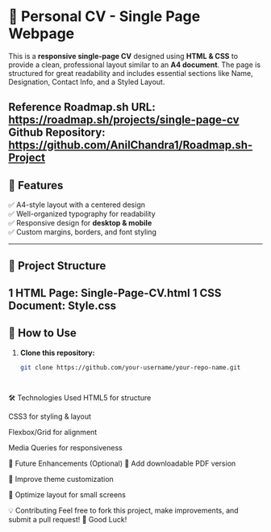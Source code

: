 
# 📄 Personal CV - Single Page Webpage

This is a **responsive single-page CV** designed using **HTML & CSS** to provide a clean, professional layout similar to an **A4 document**. 
The page is structured for great readability and includes essential sections like Name, Designation, Contact Info, and a Styled Layout.


Reference Roadmap.sh URL: https://roadmap.sh/projects/single-page-cv
Github Repository: https://github.com/AnilChandra1/Roadmap.sh-Project
---

## 🚀 Features
✅ A4-style layout with a centered design  
✅ Well-organized typography for readability  
✅ Responsive design for **desktop & mobile**  
✅ Custom margins, borders, and font styling  

---

## 📂 Project Structure
1 HTML Page: Single-Page-CV.html
1 CSS Document: Style.css
---

## 📜 How to Use
1. **Clone this repository:**
   ```sh
   git clone https://github.com/your-username/your-repo-name.git
   



🛠️ Technologies Used
HTML5 for structure

CSS3 for styling & layout

Flexbox/Grid for alignment

Media Queries for responsiveness

📌 Future Enhancements (Optional)
🔄 Add downloadable PDF version

🎨 Improve theme customization

📱 Optimize layout for small screens

💡 Contributing
Feel free to fork this project, make improvements, and submit a pull request! 🚀 Good Luck!
